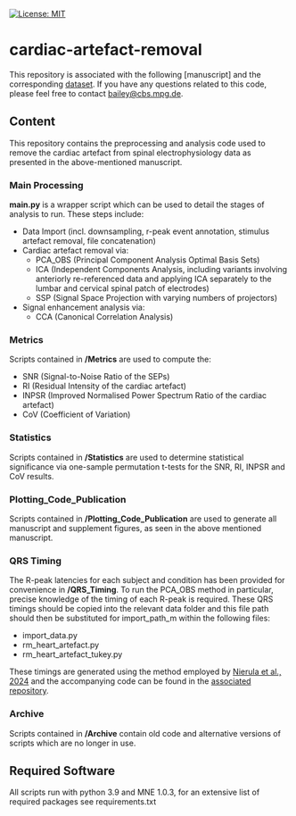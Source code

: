 [![License: MIT](https://img.shields.io/badge/License-MIT-yellow.svg)](https://opensource.org/licenses/MIT)

# cardiac-artefact-removal #

This repository is associated with the following [manuscript] and the corresponding [dataset](https://openneuro.org/datasets/ds004388). If you have any questions related 
to this code, please feel free to contact bailey@cbs.mpg.de.

## Content ##
This repository contains the preprocessing and analysis code used to remove the cardiac artefact from spinal electrophysiology 
data as presented in the above-mentioned manuscript. 

### Main Processing ###
**main.py** is a wrapper script which can be used to detail the stages of analysis to run. These steps include:

* Data Import (incl. downsampling, r-peak event annotation, stimulus artefact removal, file concatenation)
* Cardiac artefact removal via:
  * PCA_OBS (Principal Component Analysis Optimal Basis Sets)
  * ICA (Independent Components Analysis, including variants involving anteriorly re-referenced data and applying ICA
  separately to the lumbar and cervical spinal patch of electrodes)
  * SSP (Signal Space Projection with varying numbers of projectors)
* Signal enhancement analysis via:
  * CCA (Canonical Correlation Analysis)

### Metrics ###
Scripts contained in **/Metrics** are used to compute the:
* SNR (Signal-to-Noise Ratio of the SEPs)
* RI (Residual Intensity of the cardiac artefact)
* INPSR (Improved Normalised Power Spectrum Ratio of the cardiac artefact)
* CoV (Coefficient of Variation)

### Statistics ###
Scripts contained in **/Statistics** are used to determine statistical significance via one-sample permutation t-tests 
for the SNR, RI, INPSR and CoV results.

### Plotting_Code_Publication ###
Scripts contained in **/Plotting_Code_Publication** are used to generate all manuscript and supplement figures, 
as seen in the above mentioned manuscript.

### QRS Timing ###
The R-peak latencies for each subject and condition has been provided for convenience in **/QRS_Timing**. To run the PCA_OBS method in particular, 
precise knowledge of the timing of each R-peak is required. These QRS timings should be copied into the relevant data folder 
and this file path should then be substituted for import_path_m within the following files:

* import_data.py
* rm_heart_artefact.py
* rm_heart_artefact_tukey.py

These timings are generated using the method employed by [Nierula et al., 2024](https://www.biorxiv.org/content/10.1101/2022.12.05.519148v2) 
and the accompanying code can be found in the [associated repository](https://github.com/eippertlab/spinal_sep1).

### Archive ###
Scripts contained in **/Archive** contain old code and alternative versions of scripts which are no longer in use.

## Required Software ##
All scripts run with python 3.9 and MNE 1.0.3, for an extensive list of required packages see requirements.txt
